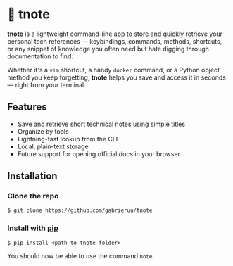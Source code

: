 # 🧠 tnote

**tnote** is a lightweight command-line app to store and quickly retrieve your personal tech references — keybindings, commands, methods, shortcuts, or any snippet of knowledge you often need but hate digging through documentation to find.

Whether it's a `vim` shortcut, a handy `docker` command, or a Python object method you keep forgetting, **tnote** helps you save and access it in seconds — right from your terminal.

## Features

- Save and retrieve short technical notes using simple titles
- Organize by tools
- Lightning-fast lookup from the CLI
- Local, plain-text storage 
- Future support for opening official docs in your browser

## Installation

### Clone the repo

```console
$ git clone https://github.com/gabrieruu/tnote
```

### Install with [pip](https://github.com/pypa/pip)

```console
$ pip install <path to tnote folder>
```

You should now be able to use the command `note`.
